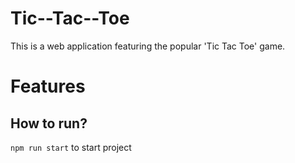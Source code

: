 # Tic--Tac--Toe

This is a web application featuring the popular 'Tic Tac Toe' game.

# Features

## How to run?

`npm run start` to start project 